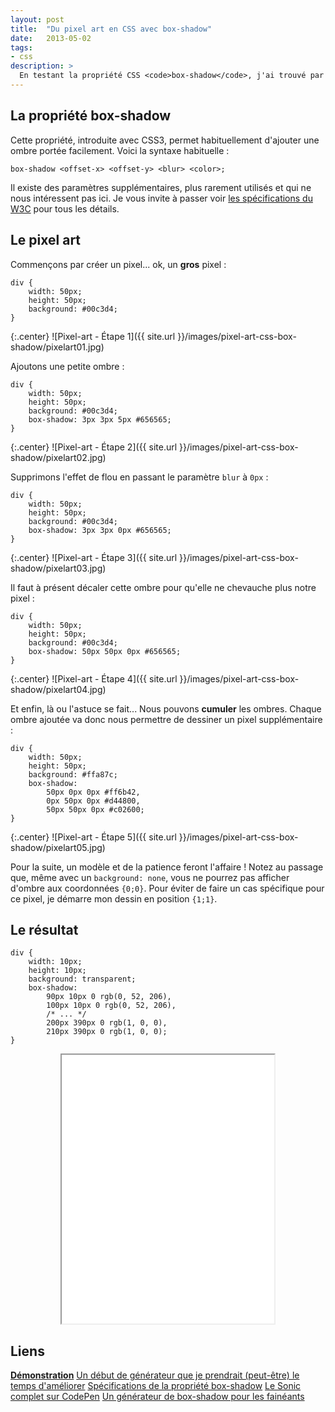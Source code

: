 ```yaml
---
layout: post
title:  "Du pixel art en CSS avec box-shadow"
date:   2013-05-02
tags:
- css
description: >
  En testant la propriété CSS <code>box-shadow</code>, j'ai trouvé par hasard un moyen de créer de multiples carrés en multipliant les ombres. En fouinant un peu sur le net, j'ai pu voir que cette technique avait déjà été utilisée pour faire du pixel art, voici donc un petit feedback de ma part !
---
```


## La propriété box-shadow

Cette propriété, introduite avec CSS3, permet habituellement d'ajouter une ombre portée facilement. Voici la syntaxe habituelle :

	box-shadow <offset-x> <offset-y> <blur> <color>;

Il existe des paramètres supplémentaires, plus rarement utilisés et qui ne nous intéressent pas ici. Je vous invite à passer voir [les spécifications du W3C](http://www.w3.org/TR/css3-background/#the-box-shadow) pour tous les détails.

## Le pixel art

Commençons par créer un pixel... ok, un **gros** pixel :

	div {
		width: 50px;
		height: 50px;
		background: #00c3d4;
	}

{:.center}
![Pixel-art - Étape 1]({{ site.url }}/images/pixel-art-css-box-shadow/pixelart01.jpg)

Ajoutons une petite ombre :

	div {
		width: 50px;
		height: 50px;
		background: #00c3d4;
		box-shadow: 3px 3px 5px #656565;
	}

{:.center}
![Pixel-art - Étape 2]({{ site.url }}/images/pixel-art-css-box-shadow/pixelart02.jpg)

Supprimons l'effet de flou en passant le paramètre `blur` à `0px` :

	div {
		width: 50px;
		height: 50px;
		background: #00c3d4;
		box-shadow: 3px 3px 0px #656565;
	}

{:.center}
![Pixel-art - Étape 3]({{ site.url }}/images/pixel-art-css-box-shadow/pixelart03.jpg)

Il faut à présent décaler cette ombre pour qu'elle ne chevauche plus notre pixel :

	div {
		width: 50px;
		height: 50px;
		background: #00c3d4;
		box-shadow: 50px 50px 0px #656565;
	}

{:.center}
![Pixel-art - Étape 4]({{ site.url }}/images/pixel-art-css-box-shadow/pixelart04.jpg)

Et enfin, là ou l'astuce se fait... Nous pouvons **cumuler** les ombres. Chaque ombre ajoutée va donc nous permettre de dessiner un pixel supplémentaire :

	div {
		width: 50px;
		height: 50px;
		background: #ffa87c;
		box-shadow:
			50px 0px 0px #ff6b42,
			0px 50px 0px #d44800,
			50px 50px 0px #c02600;
	}

{:.center}
![Pixel-art - Étape 5]({{ site.url }}/images/pixel-art-css-box-shadow/pixelart05.jpg)

Pour la suite, un modèle et de la patience feront l'affaire !
Notez au passage que, même avec un `background: none`, vous ne pourrez pas afficher d'ombre aux coordonnées `{0;0}`. Pour éviter de faire un cas spécifique pour ce pixel, je démarre mon dessin en position `{1;1}`.

## Le résultat

	div {
		width: 10px;
		height: 10px;
		background: transparent;
		box-shadow:
			90px 10px 0 rgb(0, 52, 206),
			100px 10px 0 rgb(0, 52, 206),
			/* ... */
			200px 390px 0 rgb(1, 0, 0),
			210px 390px 0 rgb(1, 0, 0);
	}

<center><iframe src="{{ site.url }}/demos/pixel-art-css-box-shadow/index.html" width="340" height="430"></iframe></center>

## Liens
[**Démonstration**](https://blog.smarchal.com/demos/pixel-art-css-box-shadow/index.html)
[Un début de générateur que je prendrait (peut-être) le temps d'améliorer](https://blog.smarchal.com/demos/pixel-art-css-box-shadow/generator.php)
[Spécifications de la propriété box-shadow](http://www.w3.org/TR/css3-background/#the-box-shadow")
[Le Sonic complet sur CodePen](http://codepen.io/zessx/pen/BsfFt")
[Un générateur de box-shadow pour les fainéants](http://cssmatic.com/box-shadow)